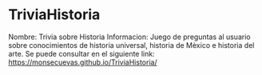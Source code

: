 # TriviaHistoria
Nombre: Trivia sobre Historia
Informacion: Juego de preguntas al usuario sobre conocimientos de historia universal, historia de Mèxico e historia del arte.
Se puede consultar en el siguiente link: https://monsecuevas.github.io/TriviaHistoria/
